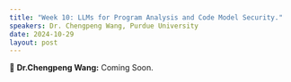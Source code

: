 ```yaml
---
title: "Week 10: LLMs for Program Analysis and Code Model Security."
speakers: Dr. Chengpeng Wang, Purdue University
date: 2024-10-29
layout: post
---
```


💬 **Dr.Chengpeng Wang:** Coming Soon.